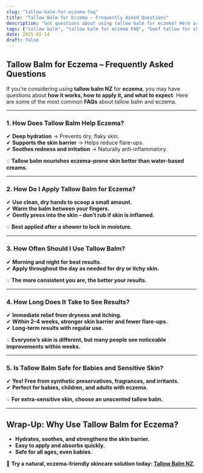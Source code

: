 ```yaml
---
slug: "tallow-balm-for-eczema-faq"
title: "Tallow Balm for Eczema – Frequently Asked Questions"
description: "Got questions about using tallow balm for eczema? Here are the most common FAQs, from how to apply it to how long it takes to see results."
tags: ["tallow balm", "tallow balm for eczema FAQ", "beef tallow for skin NZ"]
date: 2025-02-14
draft: false
---
```


## Tallow Balm for Eczema – Frequently Asked Questions  

If you’re considering using **tallow balm NZ** for **eczema**, you may have questions about **how it works, how to apply it, and what to expect**. Here are some of the most common **FAQs** about tallow balm and eczema.  

---

### **1. How Does Tallow Balm Help Eczema?**  

✔ **Deep hydration** → Prevents dry, flaky skin.  
✔ **Supports the skin barrier** → Helps reduce flare-ups.  
✔ **Soothes redness and irritation** → Naturally anti-inflammatory.  

💡 **Tallow balm nourishes eczema-prone skin better than water-based creams.**  

---

### **2. How Do I Apply Tallow Balm for Eczema?**  

✔ **Use clean, dry hands to scoop a small amount.**  
✔ **Warm the balm between your fingers.**  
✔ **Gently press into the skin – don’t rub if skin is inflamed.**  

💡 **Best applied after a shower to lock in moisture.**  

---

### **3. How Often Should I Use Tallow Balm?**  

✔ **Morning and night for best results.**  
✔ **Apply throughout the day as needed for dry or itchy skin.**  

💡 **The more consistent you are, the better your results.**  

---

### **4. How Long Does It Take to See Results?**  

✔ **Immediate relief from dryness and itching.**  
✔ **Within 2–4 weeks, stronger skin barrier and fewer flare-ups.**  
✔ **Long-term results with regular use.**  

💡 **Everyone’s skin is different, but many people see noticeable improvements within weeks.**  

---

### **5. Is Tallow Balm Safe for Babies and Sensitive Skin?**  

✔ **Yes! Free from synthetic preservatives, fragrances, and irritants.**  
✔ **Perfect for babies, children, and adults with eczema.**  

💡 **For extra-sensitive skin, choose an unscented tallow balm.**  

---

## **Wrap-Up: Why Use Tallow Balm for Eczema?**  

- **Hydrates, soothes, and strengthens the skin barrier.**  
- **Easy to apply and absorbs quickly.**  
- **Safe for all ages, even babies.**  

🔗 **Try a natural, eczema-friendly skincare solution today: [Tallow Balm NZ](https://primalpantry.co.nz/shop/products/tallow-skin/).**

